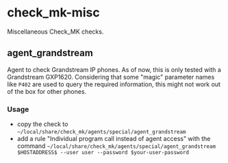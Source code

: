 # check_mk-misc

Miscellaneous Check_MK checks.

## agent_grandstream

Agent to check Grandstream IP phones. As of now, this is only tested with a Grandstream GXP1620.
Considering that some "magic" parameter names like `P402` are used to query the required information, this might not work out of the box for other phones.


### Usage
* copy the check to `~/local/share/check_mk/agents/special/agent_grandstream`
* add a rule "Individual program call instead of agent access" with the command `~/local/share/check_mk/agents/special/agent_grandstream $HOSTADDRESS$ --user user --password $your-user-password`
